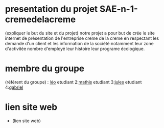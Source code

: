# presentation du projet SAE-n-1-cremedelacreme
(expliquer le but du site et du projet)
notre projet a pour but de crée le site internet de présentation de l'entreprise creme de la creme 
en respectant les demande d'un client et les information de la société notamment leur zone d'activitée 
nombre d'employé leur histoire leur programe écologique.
# membre du groupe
(référent du groupe) : [léo](mailto:leo.bouchard@edu.univ-fcomte.fr?subject=SAE_1_05_06)
etudiant 2:[mathis](mailto:mathis.chive@edu.univ-fcomte.fr?subject=SAE_1_05_0)
etudiant 3:[jules](mailto:jules.carmille@edu.univ-fcomte.fr?subject=SAE_1_05_06)
etudiant 4:[gabriel](mailto:gabriel.chevreau@edu.univ-fcomte.fr?subject=SAE_1_05_06)


# lien site web
- (lien site web)
